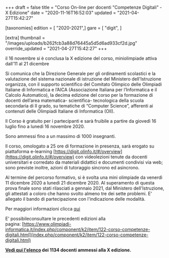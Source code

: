 +++
draft = false
title = "Corso On-line per docenti \"Competenze Digitali\" - X Edizione"
date = "2020-11-16T16:52:03"
updated = "2021-04-27T15:42:27"

[taxonomies]
edition = [ "2020-2021",]
gare = [ "digit", ]

[extra]
thumbnail = "/images/uploads/b262fcb3a88d76445a5d5d6ad933cf2d.jpg"
override_updated = "2021-04-27T15:42:27"
+++

il 16 novembre si è conclusa la X edizione del corso, miniolimpiade attiva dall'11 al 21 dicembre

Si comunica che la Direzione Generale per gli ordinamenti scolastici e la valutazione del sistema nazionale di istruzione del Ministero dell'Istruzione organizza, con il supporto scientifico del Comitato Olimpico delle Olimpiadi Italiane di Informatica e l’AICA (Associazione Italiana per l’Informatica e il Calcolo Automatico), la decima edizione del corso per la formazione di docenti dell’area matematica- scientifica- tecnologica della scuola secondaria di II grado, su tematiche di “Computer Science”, afferenti ai contenuti delle Olimpiadi Italiane di Informatica (OII).

Il Corso è gratuito per i partecipanti e sarà fruibile a partire da giovedì 16 luglio fino a lunedì 16 novembre 2020.

Sono ammessi fino a un massimo di 1000 insegnanti.

Il corso, omologato a 25 ore di formazione in presenza, sarà erogato su piattaforma e-learning [https://digit.olinfo.it/#/overview](https://digit.olinfo.it/#/overview) con videolezioni tenute da docenti universitari e corredato da materiali didattici e documenti condivisi via web; sono previste inoltre, azioni di tutoraggio sincrono ed asincrono.

Al termine del percorso formativo, si è svolta una mini olimpiade da venerdì 11 dicembre 2020 a lunedì 21 dicembre 2020. Al superamento di questa prova finale sono stati rilasciati a gennaio 2021, dal Ministero dell'Istruzione, gli attestati a coloro che hanno svolto almeno tre dei sette problemi. E' allegato il bando di partecipazione con l'indicazione delle modalità.

Per maggiori informazioni clicca [qui](https://www.miur.gov.it/web/guest/-/competenze-digitali-decima-edizione-iscrizione-corso-on-line)

E' possibileconsultare le precedenti edizioni alla pagina: [https://www.olimpiadi-informatica.it/index.php/component/k2/item/122-corso-competenze-digitali.html](index.php/component/k2/item/122-corso-competenze-digitali.html)

**[Vedi qui l'elenco](/oldsite/180/X%20edizione%20Corso%20Competenze%20Digitali%20docenti%20ammessi_1133.pdf) dei 1134 docenti ammessi alla X edizione.**
